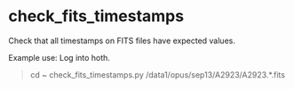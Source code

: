 check_fits_timestamps
=====================

Check that all timestamps on FITS files have expected values.

Example use:
Log into hoth.
> cd ~
> check_fits_timestamps.py /data1/opus/sep13/A2923/A2923.*.fits
